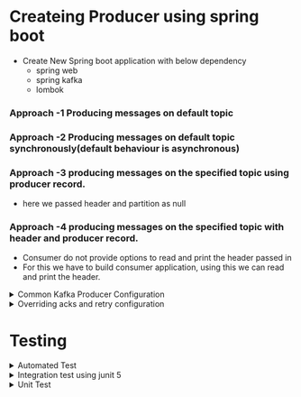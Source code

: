 # Createing Producer using spring boot
  - Create New Spring boot application with below dependency
     - spring web
     - spring kafka
     - lombok
### Approach -1 Producing messages on default topic 
### Approach -2 Producing messages on default topic synchronously(default behaviour is asynchronous)
### Approach -3 producing messages on the specified topic using producer record.
 - here we passed header and partition as null
### Approach -4 producing messages on the specified topic with header and producer record.
  - Consumer do not provide options to read and print the header passed in
  - For this we have to build consumer application, using this we can read and print the header.
  
<details><summary>Common Kafka Producer Configuration</summary>
<p>
  <b>The property can be found on google (kafka producer config) </b>.
  
- Acks
   - acks = 1 -> Gaurantees that messages is written to a leader, this is default configuration.
   - acks = all -> Gaurantees that messages is written to a leader and all replicas
   - acks=0 -> Not recommended, no gaurantee.
- Retries
   - Integer value ranges form 0-21474883647
   - In spring kafka default value is 21474883647
- retry.backoff.ms
  - Integer value represented in miliscond
  - Default value is 100 ms
  
</p>
</details>

<details><summary>Overriding acks and retry configuration</summary>
<p>
  
  
- To override acks value use ``` spring.kafka.producer.properties.acks = 1 ``` configuration in application.prop file
   
- To override Retries value use ``` spring.kafka.producer.properties.retries = 10 ``` configuration in application.prop file
</p>
</details>

# Testing
<details><summary>Automated Test</summary>
<p>
  
- Automated test Runs against your codebase
- It runs as part of your build
- Easy to capture bug and its requirment for todays software development
- Here we will be using JUNIT tool for automated test.
- Types of automated tests
   - Unit test
   - Integration Test
   - End to End Test
  
</p>
</details>

<details><summary>Integration test using junit 5</summary>
<p>
<b>What is integration tests?</b>
  
- Combines the different layers of the code and verify the behaviour is working as expected for example in our example we have controller, kafka producer and grocery event component to test. This is the flow that we will be testing as part of integration test.
- Integration test setup
   - Create controller and producer package under test directory
   - Create new GroceryControllerIntegrationTest class and annotate with ```@SpringBootTest(webEnvironment = SpringBootTest.WebEnvironment.RANDOM_PORT) ```              annotation. Random_Port attribute is going to generate some random port everytime we launch our application.
     If we do not provide port configuration and we launch our application it will be launched on default port 8080.
  - Create a test method and write the necessary codes.
  
- Easy to capture bug and its requirment for todays software development
- Here we will be using JUNIT tool for automated test.
- Types of automated tests
   - Unit test
   - Integration Test
   - End to End Test
  
</p>
</details>



<details><summary>Unit Test</summary>
<p>
<b>What is unit test?</b>
  
- Focuses on a single unit(method) and mock all other behaviour for example if we want to test controller method, we write unit test for that and other layer will     be mocked.
- Mocks the external dependencies.
  
<b>why unit test?</b>  
  
- Faster compared to Integration test
- It can cover the scenario what not possible with Integration test.
- Mocks the external dependencies.
  
  
</p>
</details>
  


